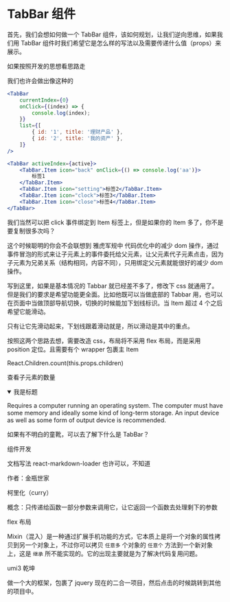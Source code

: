 # TabBar 组件

首先，我们会想如何做一个 TabBar 组件，该如何规划，让我们逆向思维，如果我们用 TabBar 组件时我们希望它是怎么样的写法以及需要传递什么值（props）来展示。

如果按照开发的思想看思路走

我们也许会做出像这种的

```jsx
<TabBar
    currentIndex={0}
    onClick={(index) => {
        console.log(index);
    }}
    list={[
        { id: '1', title: '理财产品' },
        { id: '2', title: '我的资产' },
    ]}
/>
```

```jsx
<TabBar activeIndex={active}>
    <TabBar.Item icon="back" onClick={() => console.log('aa')}>
        标签1
    </TabBar.Item>
    <TabBar.Item icon="setting">标签2</TabBar.Item>
    <TabBar.Item icon="clock">标签3</TabBar.Item>
    <TabBar.Item icon="close">标签4</TabBar.Item>
</TabBar>
```

我们当然可以把 click 事件绑定到 Item 标签上，但是如果你的 Item 多了，你不是要复制很多次吗？

这个时候聪明的你会不会联想到 雅虎军规中 代码优化中的减少 dom 操作，通过事件冒泡的形式来让子元素上的事件委托给父元素，让父元素代子元素点击，因为子元素为兄弟关系（结构相同，内容不同），只用绑定父元素就能很好的减少 dom 操作。

写到这里，如果是基本情况的 Tabbar 就已经差不多了，修改下 css 就通用了。但是我们的要求是希望功能更全面。比如他既可以当做底部的 Tabbar 用，也可以在页面中当做顶部导航切换，切换的时候能加下划线标识。当 Item 超过 4 个之后希望它能滑动。

只有让它先滑动起来，下划线跟着滑动就是，所以滑动是其中的重点。

按照这两个思路去想，需要改造 css，布局将不采用 flex 布局，而是采用 position 定位。且需要有个 wrapper 包裹主 Item

React.Children.count(this.props.children)

查看子元素的数量

<details open>
    <summary> 我是标题</summary>
    <p>Requires a computer running an operating system. The computer
  must have some memory and ideally some kind of long-term storage.
  An input device as well as some form of output device is
  recommended.</p>
</details>

如果有不明白的童靴，可以去了解下什么是 TabBar？

组件开发

文档写法 react-markdown-loader 也许可以，不知道

作者：金瓶世家

柯里化（curry）

概念：只传递给函数一部分参数来调用它，让它返回一个函数去处理剩下的参数

flex 布局

Mixin（混入）是一种通过扩展手机功能的方式，它本质上是将一个对象的属性拷贝到另一个对象上，不过你可以拷贝 `任意多` 个对象的 `任意个` 方法到一个新对象上，这是 `继承` 所不能实现的。它的出现主要就是为了解决代码复用问题。

umi3 乾坤

做一个大的框架，包裹了 jquery 现在的二合一项目，然后点击的时候跳转到其他的项目中。
